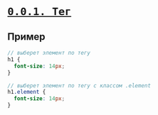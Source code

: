 # [`0.0.1. Тег`](../index.md)

## Пример

```scss
// выберет элемент по тегу
h1 {
  font-size: 14px;
}

// выберет элемент по тегу с классом .element
h1.element {
  font-size: 14px;
}
```
